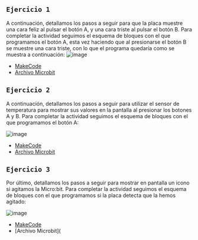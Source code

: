 ## `Ejercicio 1`

A continuación, detallamos los pasos a seguir para que la placa muestre una cara
feliz al pulsar el botón A, y una cara triste al pulsar el botón B.
Para completar la actividad seguimos el esquema de bloques con el que
programamos el botón A, esta vez haciendo que al presionarse el botón B se
muestre una cara triste, con lo que el programa quedaría como se muestra a
continuación:
![image](https://user-images.githubusercontent.com/114906861/204747120-c11b1646-9d0f-4f98-b6a7-16615ed5cea5.PNG)
- [MakeCode](https://makecode.microbit.org/#editor)
- [Archivo Microbit](https://github.com/LarryWestbrook/Microbit/blob/e61ff498a1b0bb6d36af6ad6dd13e81f7e35d344/microbit-Microbit.hex)



## `Ejercicio 2`

A continuación, detallamos los pasos a seguir para utilizar el sensor de
temperatura para mostrar sus valores en la pantalla al presionar los botones A y B.
Para completar la actividad seguimos el esquema de bloques con el que
programamos el botón A:

![image](https://user-images.githubusercontent.com/114906861/204747857-230bec82-29a7-455d-a0db-12ac56e0d29c.PNG)
- [MakeCode](https://makecode.microbit.org/#editor)
- [Archivo Microbit](https://github.com/LarryWestbrook/Microbit/blob/main/microbit-Microbit%20(1).hex)


## `Ejercicio 3`

Por último, detallamos los pasos a seguir para mostrar en pantalla un icono si
agitamos la Micro:bit.
Para completar la actividad seguimos el esquema de bloques con el que
programamos si la placa detecta que la hemos agitado:

![image](https://user-images.githubusercontent.com/114906861/204747955-ef016cd7-2427-49f2-983b-5710cf6184d9.PNG)
- [MakeCode](https://makecode.microbit.org/#editor)
- [Archivo Microbit](
